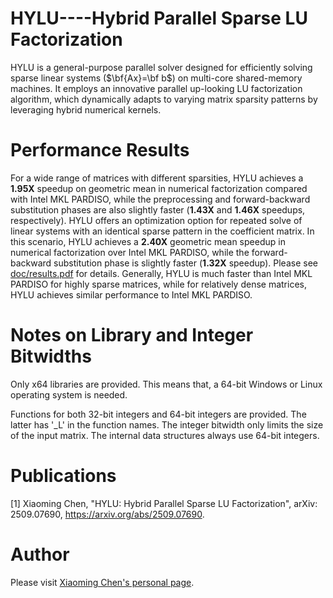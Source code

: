 HYLU----Hybrid Parallel Sparse LU Factorization
=========
HYLU is a general-purpose parallel solver designed for efficiently solving sparse linear systems ($\bf{Ax}=\bf b$) on multi-core shared-memory machines. It employs an innovative parallel up-looking LU factorization algorithm, which dynamically adapts to varying matrix sparsity patterns by leveraging hybrid numerical kernels.



Performance Results
============
For a wide range of matrices with different sparsities, HYLU achieves a **1.95X** speedup on geometric mean in numerical factorization compared with Intel MKL PARDISO, while the preprocessing and forward-backward substitution phases are also slightly faster (**1.43X** and **1.46X** speedups, respectively). HYLU offers an optimization option for repeated solve of linear systems with an identical sparse pattern in the coefficient matrix. In this scenario, HYLU achieves a **2.40X** geometric mean speedup in numerical factorization over Intel MKL PARDISO, while the forward-backward substitution phase is slightly faster (**1.32X** speedup). Please see [doc/results.pdf](https://github.com/chenxm1986/hylu/blob/main/doc/results.pdf) for details. Generally, HYLU is much faster than Intel MKL PARDISO for highly sparse matrices, while for relatively dense matrices, HYLU achieves similar performance to Intel MKL PARDISO.




Notes on Library and Integer Bitwidths
============
Only x64 libraries are provided. This means that, a 64-bit Windows or Linux operating system is needed.

Functions for both 32-bit integers and 64-bit integers are provided. The latter has '_L' in the function names. The integer bitwidth only limits the size of the input matrix. The internal data structures always use 64-bit integers.

Publications
============
[1] Xiaoming Chen, "HYLU: Hybrid Parallel Sparse LU Factorization", arXiv: 2509.07690, https://arxiv.org/abs/2509.07690.

Author
============
Please visit [Xiaoming Chen's personal page](http://people.ucas.edu.cn/~chenxm).